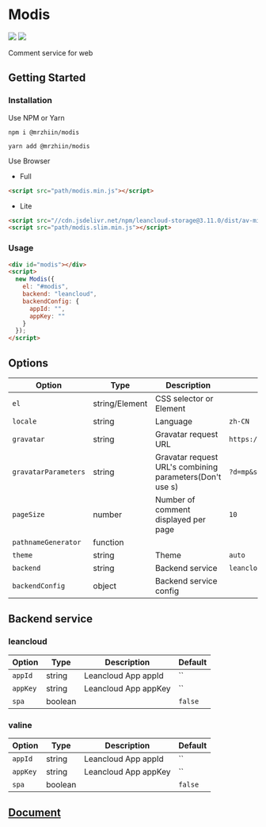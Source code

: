 # Modis

[![](https://img.shields.io/travis/com/mrzhiin/modis.svg)](https://travis-ci.com/mrzhiin/modis)
[![](https://img.shields.io/npm/v/@mrzhiin/modis.svg)](https://www.npmjs.com/package/@mrzhiin/modis)

Comment service for web

## Getting Started

### Installation

Use NPM or Yarn

```shell
npm i @mrzhiin/modis

yarn add @mrzhiin/modis
```

Use Browser

- Full

```html
<script src="path/modis.min.js"></script>
```

- Lite

```html
<script src="//cdn.jsdelivr.net/npm/leancloud-storage@3.11.0/dist/av-min.js"></script>
<script src="path/modis.slim.min.js"></script>
```

### Usage

```html
<div id="modis"></div>
<script>
  new Modis({
    el: "#modis",
    backend: "leancloud",
    backendConfig: {
      appId: "",
      appKey: ""
    }
  });
</script>
```

## Options

| Option               | Type           | Description                                              | Default                            |
| -------------------- | -------------- | -------------------------------------------------------- | ---------------------------------- |
| `el`                 | string/Element | CSS selector or Element                                  |                                    |
| `locale`             | string         | Language                                                 | `zh-CN`                            |
| `gravatar`           | string         | Gravatar request URL                                     | `https://www.gravatar.com/avatar/` |
| `gravatarParameters` | string         | Gravatar request URL's combining parameters(Don't use s) | `?d=mp&s=60`                       |
| `pageSize`           | number         | Number of comment displayed per page                     | `10`                               |
| `pathnameGenerator`  | function       |                                                          |                                    |
| `theme`              | string         | Theme                                                    | `auto`                             |
| `backend`            | string         | Backend service                                          | `leancloud`                        |
| `backendConfig`      | object         | Backend service config                                   |                                    |

## Backend service

### leancloud

| Option   | Type    | Description          | Default |
| -------- | ------- | -------------------- | ------- |
| `appId`  | string  | Leancloud App appId  | ``      |
| `appKey` | string  | Leancloud App appKey | ``      |
| `spa`    | boolean |                      | `false` |

### valine

| Option   | Type    | Description          | Default |
| -------- | ------- | -------------------- | ------- |
| `appId`  | string  | Leancloud App appId  | ``      |
| `appKey` | string  | Leancloud App appKey | ``      |
| `spa`    | boolean |                      | `false` |

## [Document](https://modis.netlify.com/)
